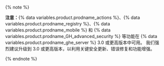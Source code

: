 {% note %}

**注意：**{% data variables.product.prodname_actions %}、{% data variables.product.prodname_registry %}、{% data variables.product.prodname_mobile %} 和 {% data variables.product.prodname_GH_advanced_security %} 等功能在 {% data variables.product.prodname_ghe_server %} 3.0 或更高版本中可用。 我们强烈建议升级到 3.0 或更高版本，以利用关键安全更新、错误修复和功能增强。

{% endnote %}
